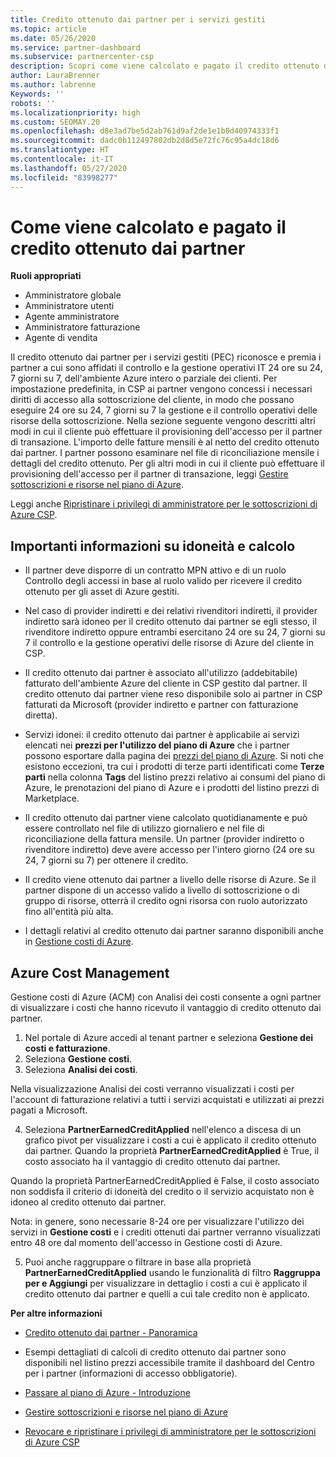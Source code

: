 ```yaml
---
title: Credito ottenuto dai partner per i servizi gestiti
ms.topic: article
ms.date: 05/26/2020
ms.service: partner-dashboard
ms.subservice: partnercenter-csp
description: Scopri come viene calcolato e pagato il credito ottenuto dai partner Microsoft (PEC) per i servizi gestiti e come verificare se possiedi i requisiti richiesti.
author: LauraBrenner
ms.author: labrenne
Keywords: ''
robots: ''
ms.localizationpriority: high
ms.custom: SEOMAY.20
ms.openlocfilehash: d8e3ad7be5d2ab761d9af2de1e1b0d40974333f1
ms.sourcegitcommit: dadc0b112497802db2d8d5e72fc76c95a4dc18d6
ms.translationtype: HT
ms.contentlocale: it-IT
ms.lasthandoff: 05/27/2020
ms.locfileid: "83998277"
---
```

# <a name="how-the-partner-earned-credit-is-calculated-and-paid"></a>Come viene calcolato e pagato il credito ottenuto dai partner

**Ruoli appropriati**

- Amministratore globale
- Amministratore utenti
- Agente amministratore
- Amministratore fatturazione
- Agente di vendita

Il credito ottenuto dai partner per i servizi gestiti (PEC) riconosce e premia i partner a cui sono affidati il controllo e la gestione operativi IT 24 ore su 24, 7 giorni su 7, dell'ambiente Azure intero o parziale dei clienti. Per impostazione predefinita, in CSP ai partner vengono concessi i necessari diritti di accesso alla sottoscrizione del cliente, in modo che possano eseguire 24 ore su 24, 7 giorni su 7 la gestione e il controllo operativi delle risorse della sottoscrizione. Nella sezione seguente vengono descritti altri modi in cui il cliente può effettuare il provisioning dell'accesso per il partner di transazione. L'importo delle fatture mensili è al netto del credito ottenuto dai partner. I partner possono esaminare nel file di riconciliazione mensile i dettagli del credito ottenuto. Per gli altri modi in cui il cliente può effettuare il provisioning dell'accesso per il partner di transazione, leggi [Gestire sottoscrizioni e risorse nel piano di Azure](azure-plan-manage.md).

Leggi anche [Ripristinare i privilegi di amministratore per le sottoscrizioni di Azure CSP](revoke-reinstate-csp.md).

## <a name="important-eligibility-and-calculation-information"></a>Importanti informazioni su idoneità e calcolo

- Il partner deve disporre di un contratto MPN attivo e di un ruolo Controllo degli accessi in base al ruolo valido per ricevere il credito ottenuto per gli asset di Azure gestiti. 

- Nel caso di provider indiretti e dei relativi rivenditori indiretti, il provider indiretto sarà idoneo per il credito ottenuto dai partner se egli stesso, il rivenditore indiretto oppure entrambi esercitano 24 ore su 24, 7 giorni su 7 il controllo e la gestione operativi delle risorse di Azure del cliente in CSP.

- Il credito ottenuto dai partner è associato all'utilizzo (addebitabile) fatturato dell'ambiente Azure del cliente in CSP gestito dal partner. Il credito ottenuto dai partner viene reso disponibile solo ai partner in CSP fatturati da Microsoft (provider indiretto e partner con fatturazione diretta). 

- Servizi idonei: il credito ottenuto dai partner è applicabile ai servizi elencati nei **prezzi per l'utilizzo del piano di Azure** che i partner possono esportare dalla pagina dei [prezzi del piano di Azure](https://partner.microsoft.com/commerce/sales). Si noti che esistono eccezioni, tra cui i prodotti di terze parti identificati come **Terze parti** nella colonna **Tags** del listino prezzi relativo ai consumi del piano di Azure, le prenotazioni del piano di Azure e i prodotti del listino prezzi di Marketplace.

- Il credito ottenuto dai partner viene calcolato quotidianamente e può essere controllato nel file di utilizzo giornaliero e nel file di riconciliazione della fattura mensile. Un partner (provider indiretto o rivenditore indiretto) deve avere accesso per l'intero giorno (24 ore su 24, 7 giorni su 7) per ottenere il credito.  

- Il credito viene ottenuto dai partner a livello delle risorse di Azure. Se il partner dispone di un accesso valido a livello di sottoscrizione o di gruppo di risorse, otterrà il credito ogni risorsa con ruolo autorizzato fino all'entità più alta.  

- I dettagli relativi al credito ottenuto dai partner saranno disponibili anche in [Gestione costi di Azure](https://go.microsoft.com/fwlink/?linkid=2106482).

## <a name="azure-cost-management"></a>Azure Cost Management

 Gestione costi di Azure (ACM) con Analisi dei costi consente a ogni partner di visualizzare i costi che hanno ricevuto il vantaggio di credito ottenuto dai partner.  

1. Nel portale di Azure accedi al tenant partner e seleziona **Gestione dei costi e fatturazione**.
2.  Seleziona **Gestione costi**.
3.  Seleziona **Analisi dei costi**.

Nella visualizzazione Analisi dei costi verranno visualizzati i costi per l'account di fatturazione relativi a tutti i servizi acquistati e utilizzati ai prezzi pagati a Microsoft.

4.  Seleziona **PartnerEarnedCreditApplied** nell'elenco a discesa di un grafico pivot per visualizzare i costi a cui è applicato il credito ottenuto dai partner. Quando la proprietà **PartnerEarnedCreditApplied** è True, il costo associato ha il vantaggio di credito ottenuto dai partner. 

Quando la proprietà PartnerEarnedCreditApplied è False, il costo associato non soddisfa il criterio di idoneità del credito o il servizio acquistato non è idoneo al credito ottenuto dai partner.

Nota: in genere, sono necessarie 8-24 ore per visualizzare l'utilizzo dei servizi in **Gestione costi** e i crediti ottenuti dai partner verranno visualizzati entro 48 ore dal momento dell'accesso in Gestione costi di Azure.

5. Puoi anche raggruppare o filtrare in base alla proprietà **PartnerEarnedCreditApplied** usando le funzionalità di filtro **Raggruppa per e Aggiungi** per visualizzare in dettaglio i costi a cui è applicato il credito ottenuto dai partner e quelli a cui tale credito non è applicato.

 **Per altre informazioni**

- [Credito ottenuto dai partner - Panoramica](partner-earned-credit.md)

- Esempi dettagliati di calcoli di credito ottenuto dai partner sono disponibili nel listino prezzi accessibile tramite il dashboard del Centro per i partner (informazioni di accesso obbligatorie).

- [Passare al piano di Azure - Introduzione](azure-plan-get-started.md)

- [Gestire sottoscrizioni e risorse nel piano di Azure](azure-plan-manage.md)

- [Revocare e ripristinare i privilegi di amministratore per le sottoscrizioni di Azure CSP](revoke-reinstate-csp.md)

